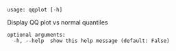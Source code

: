 ```text
usage: qqplot [-h]
```

Display QQ plot vs normal quantiles

```
optional arguments:
  -h, --help  show this help message (default: False)
```
